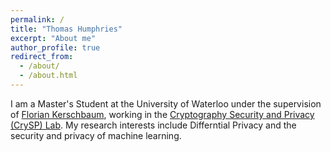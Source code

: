 ```yaml
---
permalink: /
title: "Thomas Humphries"
excerpt: "About me"
author_profile: true
redirect_from: 
  - /about/
  - /about.html
---
```



I am a Master's Student at the University of Waterloo under the supervision of [Florian Kerschbaum](https://cs.uwaterloo.ca/~fkerschb), working in the [Cryptography Security and Privacy (CrySP) Lab](https://crysp.uwaterloo.ca). My research interests include Differntial Privacy and the security and privacy of machine learning.